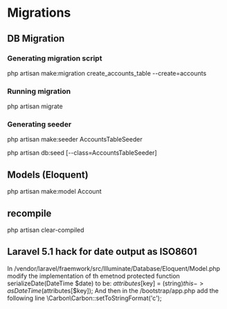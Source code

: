 # Migrations

## DB Migration

### Generating migration script
php artisan make:migration create_accounts_table --create=accounts

### Running migration
php artisan migrate

### Generating seeder
php artisan make:seeder AccountsTableSeeder

php artisan db:seed [--class=AccountsTableSeeder]

## Models (Eloquent)

php artisan make:model Account

## recompile
php artisan clear-compiled

## Laravel 5.1 hack for date output as ISO8601
In /vendor/laravel/fraemwork/src/Illuminate/Database/Eloquent/Model.php
modify the implementation of th emetnod
protected function serializeDate(DateTime $date)
to be:
$attributes[$key] = (string)$this->asDateTime($attributes[$key]);
And then in the /bootstrap/app.php add the following line
\Carbon\Carbon::setToStringFormat('c');
